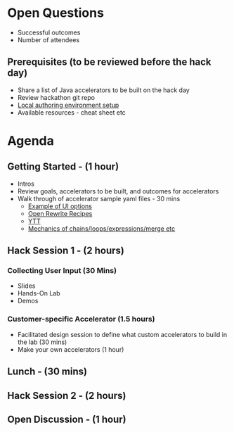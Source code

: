 # Open Questions
* Successful outcomes
* Number of attendees

## Prerequisites (to be reviewed before the hack day)	
* Share a list of Java accelerators to be built on the hack day
* Review hackathon git repo
* [Local authoring environment setup](local-authoring.md)
* Available resources - cheat sheet etc	

# Agenda
## Getting Started - (1 hour)
* Intros
* Review goals, accelerators to be built, and outcomes for accelerators
* Walk through of accelerator sample yaml files - 30 mins
  * [Example of UI options](InputOptions.md)  
  * [Open Rewrite Recipes](openRewrite.md)
  * [YTT](ytt.md)
  * [Mechanics of chains/loops/expressions/merge etc](mechanicsOfTransform.md) 
## Hack Session 1 - (2 hours)
### Collecting User Input (30 Mins)
* Slides
* Hands-On Lab
* Demos
### Customer-specific Accelerator (1.5 hours)
* Facilitated design session to define what custom accelerators to build in the lab (30 mins)
* Make your own accelerators (1 hour)
## Lunch - (30 mins)
## Hack Session 2 - (2 hours)
## Open Discussion - (1 hour)
